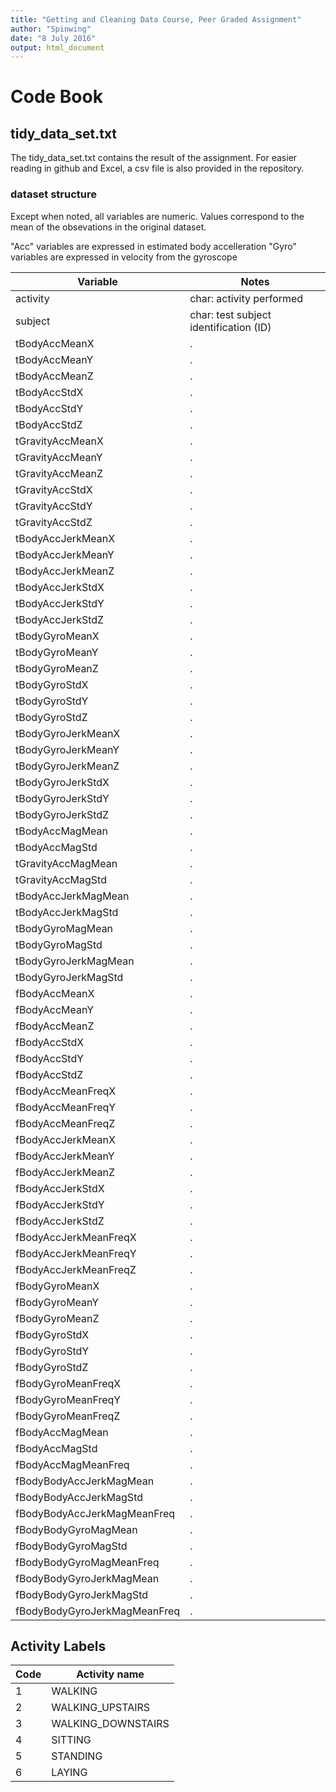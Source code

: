 ```yaml
---
title: "Getting and Cleaning Data Course, Peer Graded Assignment"
author: "Spinwing"
date: "8 July 2016"
output: html_document
---
```


# Code Book

## tidy_data_set.txt 

The tidy_data_set.txt contains the result of the assignment. For easier
reading in github and Excel, a csv file is also provided in the repository.



### dataset structure
Except when noted, all variables are numeric. Values correspond to the mean
of the obsevations in the original dataset.

"Acc" variables are expressed in estimated body accelleration
"Gyro" variables are expressed in velocity from the gyroscope

Variable | Notes
-------- | ----------------------------------------
activity | char: activity performed
subject | char: test subject identification (ID)
tBodyAccMeanX | . 
tBodyAccMeanY | . 
tBodyAccMeanZ | . 
tBodyAccStdX | . 
tBodyAccStdY | . 
tBodyAccStdZ | . 
tGravityAccMeanX | .  
tGravityAccMeanY | . 
tGravityAccMeanZ | . 
tGravityAccStdX | . 
tGravityAccStdY                | .
tGravityAccStdZ                | .
tBodyAccJerkMeanX              | .
tBodyAccJerkMeanY              | .
tBodyAccJerkMeanZ              | .
tBodyAccJerkStdX               | .
tBodyAccJerkStdY               | .
tBodyAccJerkStdZ               | .
tBodyGyroMeanX                 | .
tBodyGyroMeanY                 | .
tBodyGyroMeanZ                 | .
tBodyGyroStdX                  | .
tBodyGyroStdY                  | .
tBodyGyroStdZ                  | .
tBodyGyroJerkMeanX             | .
tBodyGyroJerkMeanY             | .
tBodyGyroJerkMeanZ             | .
tBodyGyroJerkStdX              | .
tBodyGyroJerkStdY              | .
tBodyGyroJerkStdZ              | .
tBodyAccMagMean                | .
tBodyAccMagStd                 | .
tGravityAccMagMean             | .
tGravityAccMagStd              | .
tBodyAccJerkMagMean            | . 
tBodyAccJerkMagStd             | .
tBodyGyroMagMean               | .
tBodyGyroMagStd                | .
tBodyGyroJerkMagMean           | .
tBodyGyroJerkMagStd            | .
fBodyAccMeanX                  | .
fBodyAccMeanY                  | .
fBodyAccMeanZ                  | .
fBodyAccStdX                   | .
fBodyAccStdY                   | .
fBodyAccStdZ                   | .
fBodyAccMeanFreqX              | .
fBodyAccMeanFreqY              | .
fBodyAccMeanFreqZ              | .
fBodyAccJerkMeanX              | .
fBodyAccJerkMeanY              | .
fBodyAccJerkMeanZ              | .
fBodyAccJerkStdX               | .
fBodyAccJerkStdY               | .
fBodyAccJerkStdZ               | .
fBodyAccJerkMeanFreqX          | .
fBodyAccJerkMeanFreqY          | .
fBodyAccJerkMeanFreqZ          | .
fBodyGyroMeanX                 | .
fBodyGyroMeanY                 | .
fBodyGyroMeanZ                 | .
fBodyGyroStdX                  | .
fBodyGyroStdY                  | .
fBodyGyroStdZ                  | .
fBodyGyroMeanFreqX             | .
fBodyGyroMeanFreqY             | .
fBodyGyroMeanFreqZ             | .
fBodyAccMagMean                | .
fBodyAccMagStd                 | .
fBodyAccMagMeanFreq            | .
fBodyBodyAccJerkMagMean        | .
fBodyBodyAccJerkMagStd         | .
fBodyBodyAccJerkMagMeanFreq    | .
fBodyBodyGyroMagMean           | .
fBodyBodyGyroMagStd            | .
fBodyBodyGyroMagMeanFreq       | .
fBodyBodyGyroJerkMagMean       | .
fBodyBodyGyroJerkMagStd        | .
fBodyBodyGyroJerkMagMeanFreq   | .

## Activity Labels
Code | Activity name
---- | -------------
1 | WALKING
2 | WALKING_UPSTAIRS
3 | WALKING_DOWNSTAIRS
4 | SITTING
5 | STANDING
6 | LAYING